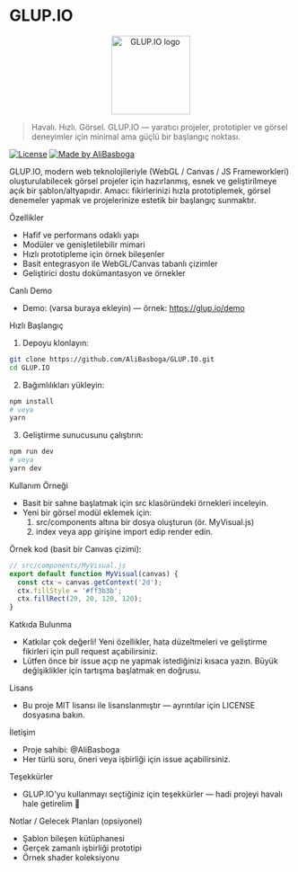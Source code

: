 # GLUP.IO

<p align="center">
  <img src="assets/icon.svg" alt="GLUP.IO logo" width="140" height="140">
</p>

> Havalı. Hızlı. Görsel.
> GLUP.IO — yaratıcı projeler, prototipler ve görsel deneyimler için minimal ama güçlü bir başlangıç noktası.

[![License](https://img.shields.io/badge/license-MIT-blue.svg)](LICENSE)
[![Made by AliBasboga](https://img.shields.io/badge/made%20by-AliBasboga-ff69b4.svg)](https://github.com/AliBasboga)

GLUP.IO, modern web teknolojileriyle (WebGL / Canvas / JS Frameworkleri) oluşturulabilecek görsel projeler için hazırlanmış, esnek ve geliştirilmeye açık bir şablon/altyapıdır. Amacı: fikirlerinizi hızla prototiplemek, görsel denemeler yapmak ve projelerinize estetik bir başlangıç sunmaktır.

Özellikler
- Hafif ve performans odaklı yapı
- Modüler ve genişletilebilir mimari
- Hızlı prototipleme için örnek bileşenler
- Basit entegrasyon ile WebGL/Canvas tabanlı çizimler
- Geliştirici dostu dokümantasyon ve örnekler

Canlı Demo
- Demo: (varsa buraya ekleyin) — örnek: https://glup.io/demo

Hızlı Başlangıç

1. Depoyu klonlayın:
```bash
git clone https://github.com/AliBasboga/GLUP.IO.git
cd GLUP.IO
```

2. Bağımlılıkları yükleyin:
```bash
npm install
# veya
yarn
```

3. Geliştirme sunucusunu çalıştırın:
```bash
npm run dev
# veya
yarn dev
```

Kullanım Örneği

- Basit bir sahne başlatmak için src klasöründeki örnekleri inceleyin.
- Yeni bir görsel modül eklemek için:
  1. src/components altına bir dosya oluşturun (ör. MyVisual.js)
  2. index veya app girişine import edip render edin.

Örnek kod (basit bir Canvas çizimi):
```js
// src/components/MyVisual.js
export default function MyVisual(canvas) {
  const ctx = canvas.getContext('2d');
  ctx.fillStyle = '#ff3b3b';
  ctx.fillRect(20, 20, 120, 120);
}
```

Katkıda Bulunma
- Katkılar çok değerli! Yeni özellikler, hata düzeltmeleri ve geliştirme fikirleri için pull request açabilirsiniz.
- Lütfen önce bir issue açıp ne yapmak istediğinizi kısaca yazın. Büyük değişiklikler için tartışma başlatmak en doğrusu.

Lisans
- Bu proje MIT lisansı ile lisanslanmıştır — ayrıntılar için LICENSE dosyasına bakın.

İletişim
- Proje sahibi: @AliBasboga
- Her türlü soru, öneri veya işbirliği için issue açabilirsiniz.

Teşekkürler
- GLUP.IO'yu kullanmayı seçtiğiniz için teşekkürler — hadi projeyi havalı hale getirelim 🚀

Notlar / Gelecek Planları (opsiyonel)
- Şablon bileşen kütüphanesi
- Gerçek zamanlı işbirliği prototipi
- Örnek shader koleksiyonu